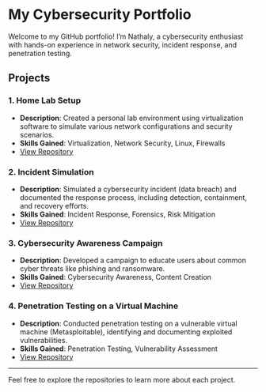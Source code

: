  # My Cybersecurity Portfolio

Welcome to my GitHub portfolio! I’m Nathaly, a cybersecurity enthusiast with hands-on experience in network security, incident response, and penetration testing.

## Projects

### 1. Home Lab Setup
- **Description**: Created a personal lab environment using virtualization software to simulate various network configurations and security scenarios.
- **Skills Gained**: Virtualization, Network Security, Linux, Firewalls
- [View Repository](#)

### 2. Incident Simulation
- **Description**: Simulated a cybersecurity incident (data breach) and documented the response process, including detection, containment, and recovery efforts.
- **Skills Gained**: Incident Response, Forensics, Risk Mitigation
- [View Repository](#)

### 3. Cybersecurity Awareness Campaign
- **Description**: Developed a campaign to educate users about common cyber threats like phishing and ransomware.
- **Skills Gained**: Cybersecurity Awareness, Content Creation
- [View Repository](#)

### 4. Penetration Testing on a Virtual Machine
- **Description**: Conducted penetration testing on a vulnerable virtual machine (Metasploitable), identifying and documenting exploited vulnerabilities.
- **Skills Gained**: Penetration Testing, Vulnerability Assessment
- [View Repository](#)

---

Feel free to explore the repositories to learn more about each project.
